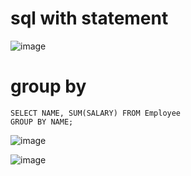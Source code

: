 # sql with statement

![image](https://user-images.githubusercontent.com/6462531/219423536-952015e4-e71c-4c49-8152-a2d3e41419a8.png)


#  group by

```
SELECT NAME, SUM(SALARY) FROM Employee 
GROUP BY NAME;
```

![image](https://user-images.githubusercontent.com/6462531/219426153-cfb14aaf-a11c-42db-8169-a049f125037d.png)
  
  
![image](https://user-images.githubusercontent.com/6462531/219426237-ea29ed2e-8fbe-4da9-98dc-ede7ea34b792.png)

